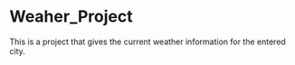 # Weaher_Project
This is a project that gives the current weather information for the entered city.
